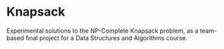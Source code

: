 # Knapsack

Experimental solutions to the NP-Complete Knapsack problem, as a team-based final project for a Data Structures and Algorithms course.


